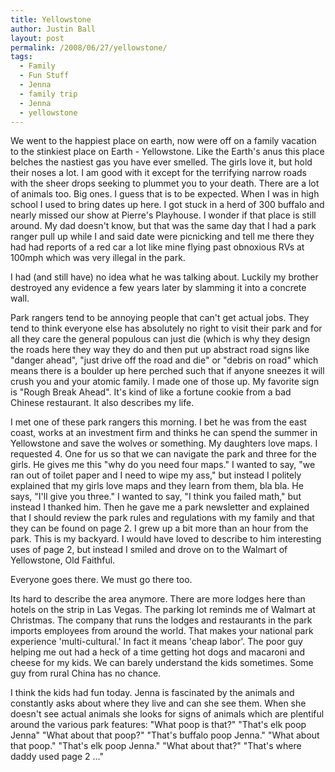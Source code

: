 ```yaml
---
title: Yellowstone
author: Justin Ball
layout: post
permalink: /2008/06/27/yellowstone/
tags:
  - Family
  - Fun Stuff
  - Jenna
  - family trip
  - Jenna
  - yellowstone
---
```


We went to the happiest place on earth, now were off on a family vacation to the stinkiest place on Earth - Yellowstone. Like the Earth's anus this place belches the nastiest gas you have ever smelled. The girls love it, but hold their noses a lot. I am good with it except for the terrifying narrow roads with the sheer drops seeking to plummet you to your death. There are a lot of animals too. Big ones. I guess that is to be expected. When I was in high school I used to bring dates up here. I got stuck in a herd of 300 buffalo and nearly missed our show at Pierre's Playhouse. I wonder if that place is still around. My dad doesn't know, but that was the same day that I had a park ranger pull up while I and said date were picnicking and tell me there they had had reports of a red car a lot like mine flying past obnoxious RVs at 100mph which was very illegal in the park.

I had (and still have) no idea what he was talking about. Luckily my brother destroyed any evidence a few years later by slamming it into a concrete wall.

Park rangers tend to be annoying people that can't get actual jobs. They tend to think everyone else has absolutely no right to visit their park and for all they care the general populous can just die (which is why they design the roads here they way they do and then put up abstract road signs like "danger ahead", "just drive off the road and die" or "debris on road" which means there is a boulder up here perched such that if anyone sneezes it will crush you and your atomic family. I made one of those up. My favorite sign is "Rough Break Ahead". It's kind of like a fortune cookie from a bad Chinese restaurant. It also describes my life.

I met one of these park rangers this morning. I bet he was from the east coast, works at an investment firm and thinks he can spend the summer in Yellowstone and save the wolves or something. My daughters love maps. I requested 4. One for us so that we can navigate the park and three for the girls. He gives me this "why do you need four maps." I wanted to say, "we ran out of toilet paper and I need to wipe my ass," but instead I politely explained that my girls love maps and they learn from them, bla bla. He says, "I'll give you three." I wanted to say, "I think you failed math," but instead I thanked him. Then he gave me a park newsletter and explained that I should review the park rules and regulations with my family and that they can be found on page 2. I grew up a bit more than an hour from the park. This is my backyard. I would have loved to describe to him interesting uses of page 2, but instead I smiled and drove on to the Walmart of Yellowstone, Old Faithful.

Everyone goes there. We must go there too.

Its hard to describe the area anymore. There are more lodges here than hotels on the strip in Las Vegas. The parking lot reminds me of Walmart at Christmas. The company that runs the lodges and restaurants in the park imports employees from around the world. That makes your national park experience 'multi-cultural.' In fact it means 'cheap labor'. The poor guy helping me out had a heck of a time getting hot dogs and macaroni and cheese for my kids. We can barely understand the kids sometimes. Some guy from rural China has no chance.

I think the kids had fun today. Jenna is fascinated by the animals and constantly asks about where they live and can she see them. When she doesn't see actual animals she looks for signs of animals which are plentiful around the various park features:
"What poop is that?"
"That's elk poop Jenna"
"What about that poop?"
"That's buffalo poop Jenna."
"What about that poop."
"That's elk poop Jenna."
"What about that?"
"That's where daddy used page 2 ..."